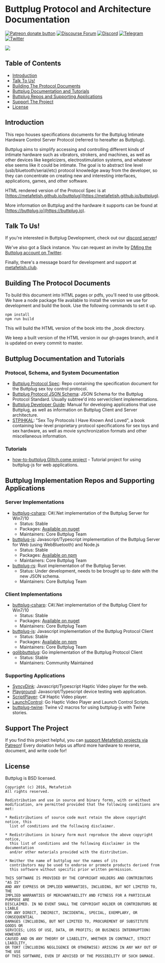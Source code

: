 # Buttplug Protocol and Architecture Documentation

[![Patreon donate button](https://img.shields.io/badge/patreon-donate-yellow.svg)](https://www.patreon.com/qdot)
[![Discourse Forum](https://img.shields.io/discourse/https/metafetish.club/topics.svg)](https://metafetish.club)
[![Discord](https://img.shields.io/discord/353303527587708932.svg?logo=discord)](https://discord.gg/t9g9RuD)
[![Telegram](https://img.shields.io/badge/telegram-168%20online-blue.svg?logo=telegram)](https://telegram.me/metafetish)
[![Twitter](https://img.shields.io/twitter/follow/buttplugio.svg?style=social&logo=twitter)](https://twitter.com/buttplugio)

<img src="https://img.shields.io/badge/🏢-Enterprise Grade-999999.svg"/>

## Table of Contents

* [Introduction](#introduction)
* [Talk To Us!](#talk-to-us)
* [Building The Protocol Documents](#building-the-protocol-documents)
* [Buttplug Documentation and Tutorials](#buttplug-documentation-and-tutorials)
* [Buttplug Repos and Supporting Applications](#buttplug-implementation-repos-and-supporting-applications)
* [Support The Project](#support-the-project)
* [License](#license)

## Introduction

This repo houses specifications documents for the Buttplug Intimate
Hardware Control Server Protocol (referred to hereafter as Buttplug).

Buttplug aims to simplify accessing and controlling different kinds of
intimate hardware such as vibrators, strokers, and machines, as well
as other devices like kegelcizers, electrostimulation systems, and
whatever else seems like it could be intimate. The goal is to abstract
line level (usb/bluetooth/serial/etc) protocol knowledge away from the
developer, so they can concentrate on creating new and interesting
interfaces, applications, games, and other software.

HTML rendered version of the Protocol Spec is at
[https://metafetish.github.io/buttplug](https://metafetish.github.io/buttplug).

More information on Buttplug and the hardware it supports can be found
at [https://buttplug.io](https://buttplug.io).

## Talk To Us!

If you're interested in Buttplug Development, check out our [discord server](https://discord.gg/t9g9RuD)!

We've also got a Slack instance. You can request an invite by [DMing the Buttplug account on Twitter](https://twitter.com/buttplugio).

Finally, there's a message board for development and support at [metafetish.club](https://metafetish.club).

## Building The Protocol Documents

To build this document into HTML pages or pdfs, you'll need to use
gitbook. We have a node package file available to install the version
we use for development and build the book. Use the following commands
to set it up.

```
npm install
npm run build
```

This will build the HTML version of the book into the _book directory.

We keep a built version of the HTML version in our gh-pages branch,
and it is updated on every commit to master.

## Buttplug Documentation and Tutorials

### Protocol, Schema, and System Documentation

- [Buttplug Protocol Spec](http://github.com/metafetish/buttplug): Repo containing
  the specification document for the Buttplug sex toy control
  protocol.
- [Buttplug Protocol JSON Schema](http://github.com/metafetish/buttplug-schema):
  JSON Schema for the Buttplug Protocol Standard. Usually subtree'd
  into server/client implementations.
- [Buttplug Developer Guide](http://github.com/metafetish/buttplug-developer-guide):
  Manual for developing applications that use Buttplug, as well as
  information on Buttplug Client and Server architecture.
- [STPIHKAL](http://github.com/metafetish/stpihkal): "Sex Toy
  Protocols I Have Known And Loved", a book containing low-level
  proprietary protocol specifications for sex toys and sex hardware,
  as well as movie synchronization formats and other miscellaneous
  information.

### Tutorials

- [how-to-buttplug Glitch.come
  project](https://glitch.com/edit/#!/how-to-buttplug?path=README.md) -
  Tutorial project for using buttplug-js for web applications.

## Buttplug Implementation Repos and Supporting Applications

### Server Implementations

- [buttplug-csharp](http://github.com/metafetish/buttplug-csharp):
  C#/.Net implementation of the Buttplug Server for Win7/10
  - Status: Stable
  - Packages: [Available on nuget](https://www.nuget.org/packages?q=buttplug)
  - Maintainers: Core Buttplug Team
- [buttplug-js](http://github.com/metafetish/buttplug-js): Javascript/Typescript 
  implementation of the Buttplug Server for Web (using WebBluetooth) and Node.js
  - Status: Stable
  - Packages: [Available on npm](https://www.npmjs.com/package/buttplug)
  - Maintainers: Core Buttplug Team
- [buttplug-rs](http://github.com/metafetish/buttplug-rs): Rust
  implementation of the Buttplug Server.
  - Status: Under development, needs to be brought up to date with the new
    JSON schema.
  - Maintainers: Core Buttplug Team

### Client Implementations

- [buttplug-csharp](http://github.com/metafetish/buttplug-csharp):
  C#/.Net implementation of the Buttplug Client for Win7/10
  - Status: Stable
  - Packages: [Available on nuget](https://www.nuget.org/packages?q=buttplug)
  - Maintainers: Core Buttplug Team 
- [buttplug-js](http://github.com/metafetish/buttplug-js): Javascript
  implementation of the Buttplug Protocol Client
  - Status: Stable
  - Packages: [Available on npm](https://www.npmjs.com/package/buttplug)
  - Maintainers: Core Buttplug Team 
- [golibbuttplug](https://github.com/funjack/golibbuttplug): Go
  implementation of the Buttplug Protocol Client
  - Status: Stable
  - Maintainers: Community Maintained

### Supporting Applications

- [SyncyDink](http://github.com/metafetish/syncydink):
  Javascript/Typescript Haptic Video player for the web.
- [Playground](http://github.com/metafetish/buttplug-playground):
  Javascript/Typescript device testing web application.
- [ScriptPlayer](http://github.com/FredTungsten/ScriptPlayer): C#
  Haptic Video player.
- [LaunchControl](http://github.com/funjack/launchcontrol): Go Haptic
  Video Player and Launch Control Scripts.
- [buttplug-twine](https://github.com/metafetish/buttplug-twine):
  Twine v2 macros for using buttplug-js with Twine stories.

## Support The Project

If you find this project helpful, you
can
[support Metafetish projects via Patreon](http://patreon.com/qdot)!
Every donation helps us afford more hardware to reverse, document, and
write code for!

## License

Buttplug is BSD licensed.

    Copyright (c) 2016, Metafetish
    All rights reserved.
    
    Redistribution and use in source and binary forms, with or without
    modification, are permitted provided that the following conditions are met:
    
    * Redistributions of source code must retain the above copyright notice, this
      list of conditions and the following disclaimer.
    
    * Redistributions in binary form must reproduce the above copyright notice,
      this list of conditions and the following disclaimer in the documentation
      and/or other materials provided with the distribution.
    
    * Neither the name of buttplug nor the names of its
      contributors may be used to endorse or promote products derived from
      this software without specific prior written permission.
    
    THIS SOFTWARE IS PROVIDED BY THE COPYRIGHT HOLDERS AND CONTRIBUTORS "AS IS"
    AND ANY EXPRESS OR IMPLIED WARRANTIES, INCLUDING, BUT NOT LIMITED TO, THE
    IMPLIED WARRANTIES OF MERCHANTABILITY AND FITNESS FOR A PARTICULAR PURPOSE ARE
    DISCLAIMED. IN NO EVENT SHALL THE COPYRIGHT HOLDER OR CONTRIBUTORS BE LIABLE
    FOR ANY DIRECT, INDIRECT, INCIDENTAL, SPECIAL, EXEMPLARY, OR CONSEQUENTIAL
    DAMAGES (INCLUDING, BUT NOT LIMITED TO, PROCUREMENT OF SUBSTITUTE GOODS OR
    SERVICES; LOSS OF USE, DATA, OR PROFITS; OR BUSINESS INTERRUPTION) HOWEVER
    CAUSED AND ON ANY THEORY OF LIABILITY, WHETHER IN CONTRACT, STRICT LIABILITY,
    OR TORT (INCLUDING NEGLIGENCE OR OTHERWISE) ARISING IN ANY WAY OUT OF THE USE
    OF THIS SOFTWARE, EVEN IF ADVISED OF THE POSSIBILITY OF SUCH DAMAGE.
